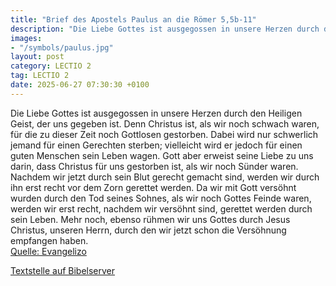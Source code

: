 ```yaml
---
title: "Brief des Apostels Paulus an die Römer 5,5b-11"
description: "Die Liebe Gottes ist ausgegossen in unsere Herzen durch den Heiligen Geist, der uns gegeben ist. Denn Christus ist, als wir noch schwach waren, für die zu dieser Zeit noch Gottlosen gestorben. Dabei wird nur schwerlich jemand für einen Gerechten sterben; vielleicht wird er jedoch...."
images:
- "/symbols/paulus.jpg"
layout: post
category: LECTIO 2
tag: LECTIO 2
date: 2025-06-27 07:30:30 +0100
---
```

Die Liebe Gottes ist ausgegossen in unsere Herzen durch den Heiligen Geist, der uns gegeben ist.
Denn Christus ist, als wir noch schwach waren, für die zu dieser Zeit noch Gottlosen gestorben.
Dabei wird nur schwerlich jemand für einen Gerechten sterben; vielleicht wird er jedoch für einen guten Menschen sein Leben wagen.<!--more-->
Gott aber erweist seine Liebe zu uns darin, dass Christus für uns gestorben ist, als wir noch Sünder waren.
Nachdem wir jetzt durch sein Blut gerecht gemacht sind, werden wir durch ihn erst recht vor dem Zorn gerettet werden.
Da wir mit Gott versöhnt wurden durch den Tod seines Sohnes, als wir noch Gottes Feinde waren, werden wir erst recht, nachdem wir versöhnt sind, gerettet werden durch sein Leben.
Mehr noch, ebenso rühmen wir uns Gottes durch Jesus Christus, unseren Herrn, durch den wir jetzt schon die Versöhnung empfangen haben.<br>
[Quelle: Evangelizo](https://evangeliumtagfuertag.org/DE/gospel)

[Textstelle auf Bibelserver](https://www.bibleserver.com/EU/Römer5,5b-11)
